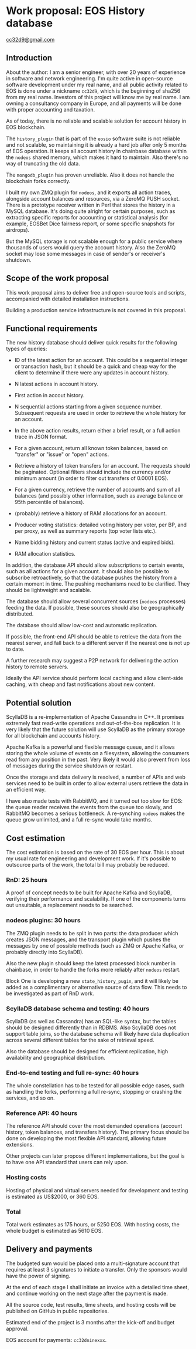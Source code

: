 # Work proposal: EOS History database

cc32d9@gmail.com


## Introduction

About the author: I am a senior engineer, with over 20 years of
experience in software and network engineering. I'm quite active in
open-source software development under my real name, and all public
activity related to EOS is done under a nickname `cc32d9`, which is the
beginning of sha256 from my real name. Investors of this project will
know me by real name. I am owning a consultancy company in Europe, and
all payments will be done with proper accounting and taxation.

As of today, there is no reliable and scalable solution for account
history in EOS blockchain.

The `history_plugin` that is part of the `eosio` software suite is not
reliable and not scalable, so maintaining it is already a hard job after
only 5 months of EOS operation. It keeps all account history in
chainbase database within the `nodeos` shared memory, which makes it
hard to maintain. Also there's no way of truncating the old data.

The `mongodb_plugin` has proven unreliable. Also it does not handle the
blockchain forks correctly.

I built my own ZMQ plugin for `nodeos`, and it exports all action
traces, alongside account balances and resources, via a ZeroMQ PUSH
socket. There is a prototype receiver written in Perl that stores the
history in a MySQL database. It's doing quite alright for certain
purposes, such as extracting specific reports for accounting or
statistical analysis (for example, EOSBet Dice fairness report, or some
specific snapshots for airdrops).

But the MySQL storage is not scalable enough for a public service where
thousands of users would query the account history. Also the ZeroMQ
socket may lose some messages in case of sender's or receiver's
shutdown.



## Scope of the work proposal

This work proposal aims to deliver free and open-source tools and
scripts, accompanied with detailed installation instructions.

Building a production service infrastructure is not covered in this
proposal.



## Functional requirements

The new history database should deliver quick results for the following
types of queries:

* ID of the latest action for an account. This could be a sequential
  integer or transaction hash, but it should be a quick and cheap way
  for the client to determine if there were any updates in account
  history.

* N latest actions in account history.

* First action in accout history.

* N sequential actions starting from a given sequence number. Subsequent
  requests are used in order to retrieve the whole history for an
  account.

* In the above action results, return either a brief result, or a full
  action trace in JSON format.

* For a given account, return all known token balances, based on
  "transfer" or "issue" or "open" actions.

* Retrieve a history of token transfers for an account. The requests
  should be paginated. Optional filters should include the currency
  and/or minimum amount (in order to filter out transfers of 0.0001
  EOS).

* For a given currency, retrieve the number of accounts and sum of all
  balances (and possibly other information, such as average balance or
  95th percentile of balances).

* (probably) retrieve a history of RAM allocations for an account.

* Producer voting statistics: detailed voting history per voter, per BP,
  and per proxy, as well as summary reports (top voter lists etc.).

* Name bidding history and current status (active and expired bids).

* RAM allocation statistics.



In addition, the database API should allow subscriptions to certain
events, such as all actions for a given account. It should also be
possible to subscribe retroactively, so that the database pushes the
history from a certain moment in time. The pushing mechanisms need to be
clarified. They should be lightweight and scalable.

The database should allow several concurrent sources (`nodeos`
processes) feeding the data. If possible, these sources should also be
geographically distributed.

The database should allow low-cost and automatic replication.

If possible, the front-end API should be able to retrieve the data from
the nearest server, and fall back to a different server if the nearest
one is not up to date.

A further research may suggest a P2P network for delivering the action
history to remote servers.

Ideally the API service should perform local caching and allow
client-side caching, with cheap and fast notifications about new
content.


## Potential solution

ScyllaDB is a re-implementation of Apache Cassandra in C++. It promises
extremely fast read-write operations and out-of-the-box replication. It
is very likely that the future solution will use ScyllaDB as the primary
storage for all blockchain and accounts history.

Apache Kafka is a powerful and flexible message queue, and it allows
storing the whole volume of events on a filesystem, allowing the
consumers read from any position in the past. Very likely it would also
prevent from loss of messages during the service shutdown or restart.

Once the storage and data delivery is resolved, a number of APIs and web
services need to be built in order to allow external users retrieve the
data in an efficient way. 

I have also made tests with RabbitMQ, and it turned out too slow for
EOS: the queue reader receives the events from the queue too slowly, and
RabbitMQ becomes a serious bottleneck. A re-synching `nodeos` makes the
queue grow unlimited, and a full re-sync would take months.


## Cost estimation

The cost estimation is based on the rate of 30 EOS per hour. This is
about my usual rate for engineering and development work. If it's
possible to outsource parts of the work, the total bill may probably be
reduced.

### RnD: 25 hours

A proof of concept needs to be built for Apache Kafka and ScyllaDB,
verifying their performance and scalability. If one of the components
turns out unsuitable, a replacement needs to be searched.

### nodeos plugins: 30 hours

The ZMQ plugin needs to be split in two parts: the data producer which
creates JSON messages, and the transport plugin which pushes the
messages by one of possible methods (such as ZMQ or Apache Kafka, or
probably directly into ScyllaDB).

Also the new plugin should keep the latest processed block number in
chainbase, in order to handle the forks more reliably after `nodeos`
restart.

Block One is developing a new `state_history_pugin`, and it will likely
be added as a complimentary or alternative source of data flow. This
needs to be investigated as part of RnD work.

### ScyllaDB database schema and testing: 40 hours

ScyllaDB (as well as Cassandra) has an SQL-like syntax, but the tables
should be designed differently than in RDBMS. Also ScyllaDB does not
support table joins, so the database schema will likely have data
duplication across several different tables for the sake of retrieval
speed.

Also the database should be designed for efficient replication, high
availability and geographical distribution.

### End-to-end testing and full re-sync: 40 hours

The whole constellation has to be tested for all possible edge cases,
such as handling the forks, performing a full re-sync, stopping or
crashing the services, and so on.


### Reference API: 40 hours

The reference API should cover the most demanded operations (account
history, token balances, and transfers history). The primary focus
should be done on developing the most flexible API standard, allowing
future extensions.

Other projects can later propose different implementations, but the goal
is to have one API standard that users can rely upon.


### Hosting costs

Hosting of physical and virtual servers needed for development and
testing is estimated as US$2000, or 360 EOS.


### Total

Total work estimates as 175 hours, or 5250 EOS. With hosting costs, the
whole budget is estimated as 5610 EOS.



## Delivery and payments

The budgeted sum would be placed onto a multi-signature account that
requires at least 3 signatures to initiate a transfer. Only the sponsors
would have the power of signing.

At the end of each stage I shall initiate an invoice with a detailed
time sheet, and continue working on the next stage after the payment is
made.

All the source code, test results, time sheets, and hosting costs will
be published on GitHub in public repositories.

Estimated end of the project is 3 months after the kick-off and budget
approval.

EOS account for payments: `cc32dninexxx`.


